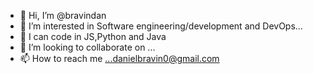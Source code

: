 - 👋 Hi, I’m @bravindan
- 👀 I’m interested in Software engineering/development and DevOps...
- 🌱 I can code in JS,Python and Java
- 💞️ I’m looking to collaborate on ...
- 📫 How to reach me ...danielbravin0@gmail.com

<!---
bravindan/bravindan is a ✨ special ✨ repository because its `README.md` (this file) appears on your GitHub profile.
You can click the Preview link to take a look at your changes.
--->
